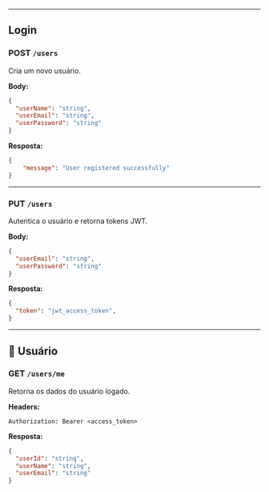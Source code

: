 
---
##  Login

### POST `/users`
Cria um novo usuário.

**Body:**
```json
{
  "userName": "string",
  "userEmail": "string",
  "userPassword": "string"
}
```

**Resposta:** 

```json
{ 
    "message": "User registered successfully"
}
```

---
### PUT `/users`
Autentica o usuário e retorna tokens JWT.

**Body:**
```json
{
  "userEmail": "string",
  "userPassword": "string"
}
```

**Resposta:**
```json
{
  "token": "jwt_access_token",
}
```

---
## 👤 Usuário

### GET `/users/me`
Retorna os dados do usuário logado.

**Headers:**
```
Authorization: Bearer <access_token>
```

**Resposta:**
```json
{
  "userId": "string",
  "userName": "string",
  "userEmail": "string"
}
```

